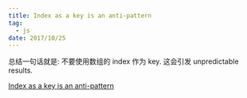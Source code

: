 ```yaml
---
title: Index as a key is an anti-pattern
tag:
  - js
date: 2017/10/25
---
```


总结一句话就是: 不要使用数组的 index 作为 key. 这会引发 unpredictable results.

[Index as a key is an anti-pattern](https://medium.com/@robinpokorny/index-as-a-key-is-an-anti-pattern-e0349aece318)
